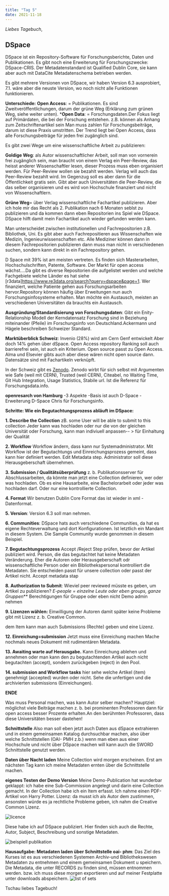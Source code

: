 ```yaml
---
title: "Tag 5"
date: 2021-11-18
---
```

_Liebes Tagebuch_,


**DSpace**
---
DSpace ist ein Repository-Software für Forschungsberichte, Daten und Publikationen.
Es gibt noch eine Erweiterung für Forschungszwecke: DSpace-CRIS.
Der Metadatenstandard ist Qualified Dublin Core, sie kann aber auch mit DataCite Metadatenschema betrieben werden.
 
Es gibt mehrere Versionen von DSpace, wir haben Version 6.3 ausprobiert, 7.1. wäre aber die neuste Version, wo noch nicht alle Funktionen funktionieren.
 
**Unterschiede:**
**Open Access**: = Publikationen. Es sind Zweitveröffentlichungen, darum der grüne Weg (Erklärung zum grünen Weg, siehe weiter unten).
***Open Data**: = Forschungsdaten.Der Fokus liegt auf Primärdaten, die bei der Forschung entstehen. z.B. können als Anhang zum Zeitschriftenartikel sein
Man muss zahlen für Forschungsbeiträge, darum ist diese Praxis umstritten. Der Trend liegt bei Open Access, dass alle Forschungsbeiträge für jeden frei zugänglich sind.
 
Es gibt zwei Wege um eine wissenschaftliche Arbeit zu publizieren:

**Goldige Weg**: als Autor wissenschaftlicher Arbeit, soll man von vornerein frei zugänglich sein, man braucht von einem Verlag ein Peer-Review, das heisst anderer Wissenschaftler lesen, dieser Prozess muss eben organisiert werden. Für Peer-Review wollen sie bezahlt werden. 
Verlag will auch das Peer-Review bezahlt wird. Im Gegenzug soll es aber dann für die Öffentlichkeit gratis sein. Gibt aber auch Universitäten die Peer-Review, die das selber organisieren und es wird von Hochschule finanziert und nicht von Wissenschaftlern.

**Grüne Weg**= über Verlag wissenschaftliche Fachartikel publizieren. Aber ich hole mir das Recht als 2. Publikation nach 6 Monaten seblst zu publizieren und da kommen dann eben Repositorien ins Spiel wie DSpace. DSpace hilft damit mein Fachartikel auch wieder gefunden werden kann.

Man unterscheidet zwischen institutionellen und Fachrepositorien z.B. Bibliothek, Uni. Es gibt aber auch Fachrepositieren aus Wissenschaften wie Medizin, Ingenieurwissenschaften etc. Alle Mediziner können dann in diesem Fachrepositorien publizieren dann muss man nicht in verschiedenen suchen, sondern kann direkt in ein Fachrepository gehen.

D Space mit 39% ist am meisten vertreten. Es finden sich Masterarbeiten, Hochschulschriften, Patente, Software.
Der Markt für open access wächst....Da gibt es diverse Repositorien die aufgelistet werden und welche Fachgebiete welche Länder es hat siehe [r3data]https://www.re3data.org/search?query=dspace&page=1.
Wer finanziert, welche Patiente gehen aus Forschungsarbeiten hervor.Repository können häufig über Erweitungen nun auch Forschungsinfosysteme erhalten.
Man möchte ein Austausch, meisten an verschiedenen Universitäten da brauchts ein Austausch.
 
**Ausgründung/Standardisierung von Forschungsdaten**: Gibt ein Enity-Relationship Modell der Kerndatensatz Forschung sind in Beziehung miteinander (Pfeile) im Forschungsinfo von Deutschland.Ackermann und Hägele beschreiben Schweizer Standard.

**Marktüberblick Schweiz**:
Invenio (28%) wird am Cern Genf entwickelt
Aber doch 14% gehen über dSpace.
Open Access repository Ranking soll auch barrierefrei sein, ist auch ein Kriterium.
Open source passt zu Open Access.
Alma und Elsevier gibts auch aber diese wären nicht open source dann.
Datensätze sind mit Fachartikeln verknüpft.

In der Schweiz gibt es [Zenodo](https://zenodo.org/).
Zenodo wirbt für sich selbst mit Argumenten wie Safe (weil mit CERN), Trusted (weil CERN), Citeabel, no Waiting Time, Git Hub Integration, Usage Statistics, Stabile url. Ist die Referenz für Forschungsdata.info.



**openresarch von Hamburg**
-3 Aspekte 
-Basis ist auch D-Space
-Erweiterung D-Space Chris für Forschungsinfo.


**Schritte: Wie ein Begutachtungsprozess abläuft im DSpace:**

**1. Describe the Collection**
zB. some User will be able to submit to this collection
Jeder kann was hochladen oder nur die von der gleichen Universität oder Forschung, kann man indiviuell anpassen-- > für Einhaltung der Qualität

**2. Workflow**
Workflow ändern, dass kann nur Systemadministrator. Mit Workflow ist der Begutachtungs und Einreichungsprozess gemeint, dass kann hier definiert werden.
Edit Metadata step. Administrator soll diese Herausgeberschaft übernehmen.

**3. Submission / Qualitätsüberprüfung**
z. b. Publikationsserver für Abschlussarbeiten, da könnte man jetzt eine Collection definieren, wer oder was hochladen. Ob es eine Hausarbeite, eine Bachelorarbeit oder jeder was hochladen darf. Oder nur eine kontrollierte Collection. 
 
**4. Format** 
Wir benutzen Dublin Core Format das ist wieder in xml -Datenformat.

**5. Version**: Version 6.3 soll man nehmen.   

**6. Communities**: DSpace hats auch verschiedene Communities, da hat es eigene Rechteverwaltung und dort Konfigurationen. Ist letztlich ein Mandant in diesem System. Die Sample Community wurde genommen in diesem Beispiel.


**7. Begutachtungsprozess**
Accept /Reject Step prüfen, bevor der Artikel publiziert wird.
Person, die das begutachtet hat keine Metadaten Veränderung.
Eher die Autoren oder Herausgeberschaft odr wissenschaftliche Person oder ein Bibliothekspersonal kontrolliert die Metadaten. Sie entscheiden passt für unsere collection oder passt der Artikel nicht.
Accept metadata stap

**8. Authorization to Submit**:
Wieviel peer reviewed müsste es geben, um Artikel zu publizieren?
 _E-people = einzelne Leute oder eben groups, ganze Gruppen_**
Berechtigungen für Gruppe oder eben nicht
Demo admin nehmen

**9. Lizenzen wählen:** Einwilligung der Autoren  damit später keine Probleme gibt mit Lizenz z. b. Creative Common.
 
dem Item kann man auch Submissions (Rechte) geben und eine Lizenz.

 
**12. Einreichung=submission**
Jetzt muss eine Einreichung machen
Mache nochmals neues Dokument mit rudimentären Metadata.

**13. Awaiting warte auf Herausgabe.**
Kann Einreichung ablehen und annehmen oder man kann den zu begutachtenden Artikel auch nicht begutachten (accept), sondern zurückgeben (reject) in den Pool.

**14. submission and Workflow tasks**
hier sehe welche Artikel (item) genehmigt (accepted) wurden  oder nicht. Sehe die unfertigen und die archivierten submissions (Einreichungen).

**ENDE**

Was muss Personal machen, was kann Autor selber machen?
Hauptziel: möglichst viele Beiträge machen z. b. bei prominenten Professoren dann für open access besser Prozente erhalten.An den berühmten Professoren, dass diese Universitäten besser dastehen!

**Schnittstelle**
Also man soll eben jetzt auch Daten aus dSpace extrahieren und in einem gemeinsamen Katalog durchsuchbar machen, also über welche Schnittstellen (OAI- PMH z.b.) wenn man eben aus einer Hochschule und nicht über DSpace machen will kann auch die SWORD Schnittstelle genutzt werden.
 
**Daten über Nacht laden**
Meine Collection wird morgen erscheinen. Erst am nächsten Tag kann ich meine Metadaten ernten über die Schnittstelle machen.

 
**eigenes Testen der Demo Version**
Meine Demo-Publication hat wunderbar geklappt: ich habe eine Sub-Commission angelegt und darin eine Collection gemacht.
In der Collection habe ich ein Item erfasst. Ich nahme einen PDF-Artikel von Harry Potter.
Lizenz: da musst ich als Autor dem zustimmen, ansonsten würde es ja rechtliche Probleme geben, ich nahm die Creative Common Lizenz.

![licence](https://user-images.githubusercontent.com/90834735/151446693-367e563d-5df6-4d38-85fe-be4fd140498f.png)

Diese habe ich auf DSpace publiziert. Hier finden sich auch die Rechte, Autor, Subject, Beschreibung und sonstige Metadaten.

![beispiell publikation](https://user-images.githubusercontent.com/90834735/151446808-3a23f5ed-52fe-434c-88d5-acf135f42922.png)


**Hausaufgabe: Metadaten laden über Schnittstelle oai- phm**:
Das Ziel des Kurses ist es aus verschiedenen Systemen Archiv-und Bibliothekswesen Metadaten zu entnehmen und einem gemeinsamen Dokument u speichern.
Die Metadata, die unter RECORDS zu finden sind, müssen entnommen werden. bzw. ich muss diese morgen exportieren und auf meiner Festplatte unter downloads abspeichern. 
![list of sets](https://user-images.githubusercontent.com/90834735/151446836-c346bb25-71a4-4e9a-8c00-28992b8969ad.png)




Tschau liebes Tagebuch!
